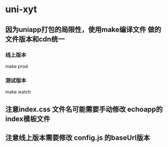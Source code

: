 # uni-xyt

## 因为uniapp打包的局限性，使用make编译文件 做的文件版本和cdn统一

### 线上版本
make prod

### 测试版本
make watch

## 注意index.css  文件名可能需要手动修改 echoapp的index模板文件

## 注意线上版本需要修改 config.js 的baseUrl版本


